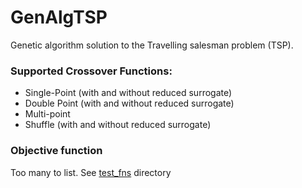 # GenAlgTSP
Genetic algorithm solution to the Travelling salesman problem (TSP).

### Supported Crossover Functions:
- Single-Point (with and without reduced surrogate)
- Double Point (with and without reduced surrogate)
- Multi-point
- Shuffle (with and without reduced surrogate)

### Objective function
Too many to list. See [test_fns](https://github.com/Ozzyz/GenAlgTSP/tree/master/gatbx/test_fns) directory 

